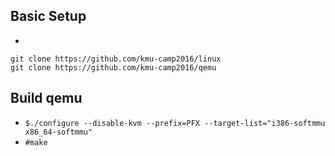 ## Basic Setup 
* 
```info
git clone https://github.com/kmu-camp2016/linux
git clone https://github.com/kmu-camp2016/qemu
```

## Build qemu
* `$./configure --disable-kvm --prefix=PFX --target-list="i386-softmmu x86_64-softmmu"`
* `#make`

